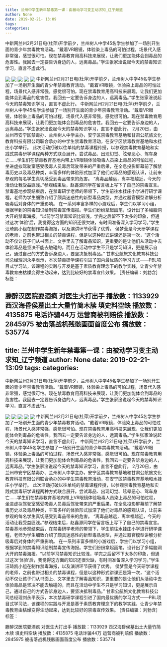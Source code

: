 ```yaml
---
title: 兰州中学生新年禁毒第一课：由被动学习变主动求知_辽宁频道
author: None
date: 2019-02-21- 13:09
tags: 
categories: 
---
```

中新网兰州2月21日电(杜萍)开学前夕，兰州树人中学45名学生参加了一场别开生面的青少年禁毒教育活动。“戴着VR眼镜，体验染上毒品的可怕过程，场景代入感非常强，感觉很可怕。现在禁毒教育用高科技来展现，让我们更加能体会到毒品的危害性。我回去一定要告诉身边的人，远离毒品。”学生张家淦说起今天的禁毒知识学习，直言不虚此行。
<!-- more -->
                
<img align="center" border="0" src="http://p0.ifengimg.com/fck/2019_08/1cd33db8d259562_w540_h358.jpg" />
                
<img align="center" border="0" src="http://p0.ifengimg.com/fck/2019_08/65409c9efec3e86_w540_h405.jpg" />
            
<img align="center" border="0" src="http://p0.ifengimg.com/fck/2019_08/032f559b9f4eafb_w540_h419.jpg" />
<img align="center" border="0" src="http://p0.ifengimg.com/fck/2019_08/06c3397722ff244_w540_h405.jpg" />
<img align="center" border="0" src="http://p2.ifengimg.com/a/2016/0810/204c433878d5cf9size1_w16_h16.png" />
中新网兰州2月21日电(杜萍)开学前夕，兰州树人中学45名学生参加了一场别开生面的青少年禁毒教育活动。“戴着VR眼镜，体验染上毒品的可怕过程，场景代入感非常强，感觉很可怕。现在禁毒教育用高科技来展现，让我们更加能体会到毒品的危害性。我回去一定要告诉身边的人，远离毒品。”学生张家淦说起今天的禁毒知识学习，直言不虚此行。
中新网兰州2月21日电(杜萍)开学前夕，兰州树人中学45名学生参加了一场别开生面的青少年禁毒教育活动。“戴着VR眼镜，体验染上毒品的可怕过程，场景代入感非常强，感觉很可怕。现在禁毒教育用高科技来展现，让我们更加能体会到毒品的危害性。我回去一定要告诉身边的人，远离毒品。”学生张家淦说起今天的禁毒知识学习，直言不虚此行。
2月20日，由兰州市安宁区禁毒办、兰州树人中学主办，安宁区禁毒教育基地和甘肃公航旅文化教育科技有限公司联合承办的中学生禁毒教育活动，在安宁区禁毒教育基地和水挂庄小学举行。
此次活动打破以往单纯的禁毒课程传授，以参观禁毒教育基地和实践式禁毒研学课程两种方式联合展开。尝试毒品、出现幻觉、眩晕恶心、驾车身亡……学生们在禁毒教育基地内带上VR眼镜体验吸毒人员染上毒品的可怕过程，坐进虚拟驾驶室感受吸毒人员毒后驾驶带来的严重后果，在全息投影屏幕前了解禁毒历史以及毒品种类，丰富多样的体验形式加深了他们对毒品的感观认识，让前来参观的每名学生真切感受到毒品带来的危害。
“离毒品越远，离幸福越近，今天的活动让我受益匪浅。”参观结束后，赵鑫源同学在留言板上写下了自己的禁毒宣言。
禁毒基地参观结束后，在禁毒研学老师的带领下，学生前往水挂庄小学进行研学课程，老师为学生细致介绍了颇具迷惑性的新型毒品类型，并通过器官模型讲解分析吸毒后对身体的严重影响。
在一系列丰富多样的小游戏后，学生们以学习小组，根据学到的禁毒知识绘制禁毒宣传海报。学生们纷纷拿起画笔，设计出了多幅脑洞大开的禁毒海报。“以前学习禁毒知识比较浅，学完之后留不下太多的印象，但通过这次‘体验’后，我觉得这方面的知识还很欠缺，有时间准备深入学习学习。”学生汪琦凯小组在制作禁毒海报，以及演讲环节获得了优秀。
侯梦莹是今天研学课程的老师，之前也带过相关的禁毒课程，但是以这种形式讲课还是第一次，“这个活动不仅让孩子们从书面上、文字里去了解毒品知识，更重要的是让他们从活动中去体验毒品是坚决不能去触碰的，而且在活动中学生不只是学习知识，更是展示自己，通过自己的方式告诉身边人，要坚决抵制毒品。”
甘肃公航旅文化教育科技公司总经理刘永平表示，本次禁毒研学课程引进了国内最优质的学习方式——PBL项目式学习法，该课程的实践与开发是基于素质教育理念下的教学实践，让青少年禁毒教育由枯燥变得生动起来，达到比较好的禁毒宣传效果。
[责任编辑：刘勃含]
标签：
 
             
滕醉汉医院耍酒疯 对医生大打出手
播放数：1133929
西汉海昏侯墓出土大量竹简木牍 填史料空缺
播放数：4135875
电话诈骗44万 运营商被判赔偿
播放数：2845975
被击落战机残骸画面首度公布
播放数：535774
---
title: 兰州中学生新年禁毒第一课：由被动学习变主动求知_辽宁频道
author: None
date: 2019-02-21- 13:09
tags: 
categories: 
---
中新网兰州2月21日电(杜萍)开学前夕，兰州树人中学45名学生参加了一场别开生面的青少年禁毒教育活动。“戴着VR眼镜，体验染上毒品的可怕过程，场景代入感非常强，感觉很可怕。现在禁毒教育用高科技来展现，让我们更加能体会到毒品的危害性。我回去一定要告诉身边的人，远离毒品。”学生张家淦说起今天的禁毒知识学习，直言不虚此行。
<!-- more -->
                
<img align="center" border="0" src="http://p0.ifengimg.com/fck/2019_08/1cd33db8d259562_w540_h358.jpg" />
                
<img align="center" border="0" src="http://p0.ifengimg.com/fck/2019_08/65409c9efec3e86_w540_h405.jpg" />
            
<img align="center" border="0" src="http://p0.ifengimg.com/fck/2019_08/032f559b9f4eafb_w540_h419.jpg" />
<img align="center" border="0" src="http://p0.ifengimg.com/fck/2019_08/06c3397722ff244_w540_h405.jpg" />
<img align="center" border="0" src="http://p2.ifengimg.com/a/2016/0810/204c433878d5cf9size1_w16_h16.png" />
中新网兰州2月21日电(杜萍)开学前夕，兰州树人中学45名学生参加了一场别开生面的青少年禁毒教育活动。“戴着VR眼镜，体验染上毒品的可怕过程，场景代入感非常强，感觉很可怕。现在禁毒教育用高科技来展现，让我们更加能体会到毒品的危害性。我回去一定要告诉身边的人，远离毒品。”学生张家淦说起今天的禁毒知识学习，直言不虚此行。
中新网兰州2月21日电(杜萍)开学前夕，兰州树人中学45名学生参加了一场别开生面的青少年禁毒教育活动。“戴着VR眼镜，体验染上毒品的可怕过程，场景代入感非常强，感觉很可怕。现在禁毒教育用高科技来展现，让我们更加能体会到毒品的危害性。我回去一定要告诉身边的人，远离毒品。”学生张家淦说起今天的禁毒知识学习，直言不虚此行。
2月20日，由兰州市安宁区禁毒办、兰州树人中学主办，安宁区禁毒教育基地和甘肃公航旅文化教育科技有限公司联合承办的中学生禁毒教育活动，在安宁区禁毒教育基地和水挂庄小学举行。
此次活动打破以往单纯的禁毒课程传授，以参观禁毒教育基地和实践式禁毒研学课程两种方式联合展开。尝试毒品、出现幻觉、眩晕恶心、驾车身亡……学生们在禁毒教育基地内带上VR眼镜体验吸毒人员染上毒品的可怕过程，坐进虚拟驾驶室感受吸毒人员毒后驾驶带来的严重后果，在全息投影屏幕前了解禁毒历史以及毒品种类，丰富多样的体验形式加深了他们对毒品的感观认识，让前来参观的每名学生真切感受到毒品带来的危害。
“离毒品越远，离幸福越近，今天的活动让我受益匪浅。”参观结束后，赵鑫源同学在留言板上写下了自己的禁毒宣言。
禁毒基地参观结束后，在禁毒研学老师的带领下，学生前往水挂庄小学进行研学课程，老师为学生细致介绍了颇具迷惑性的新型毒品类型，并通过器官模型讲解分析吸毒后对身体的严重影响。
在一系列丰富多样的小游戏后，学生们以学习小组，根据学到的禁毒知识绘制禁毒宣传海报。学生们纷纷拿起画笔，设计出了多幅脑洞大开的禁毒海报。“以前学习禁毒知识比较浅，学完之后留不下太多的印象，但通过这次‘体验’后，我觉得这方面的知识还很欠缺，有时间准备深入学习学习。”学生汪琦凯小组在制作禁毒海报，以及演讲环节获得了优秀。
侯梦莹是今天研学课程的老师，之前也带过相关的禁毒课程，但是以这种形式讲课还是第一次，“这个活动不仅让孩子们从书面上、文字里去了解毒品知识，更重要的是让他们从活动中去体验毒品是坚决不能去触碰的，而且在活动中学生不只是学习知识，更是展示自己，通过自己的方式告诉身边人，要坚决抵制毒品。”
甘肃公航旅文化教育科技公司总经理刘永平表示，本次禁毒研学课程引进了国内最优质的学习方式——PBL项目式学习法，该课程的实践与开发是基于素质教育理念下的教学实践，让青少年禁毒教育由枯燥变得生动起来，达到比较好的禁毒宣传效果。
[责任编辑：刘勃含]
标签：
 
             
滕醉汉医院耍酒疯 对医生大打出手
播放数：1133929
西汉海昏侯墓出土大量竹简木牍 填史料空缺
播放数：4135875
电话诈骗44万 运营商被判赔偿
播放数：2845975
被击落战机残骸画面首度公布
播放数：535774
